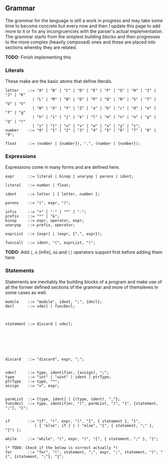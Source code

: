 ## Grammar

The grammar for the language is still a work in progress and may take
some time to become concrete but every now and then I update this page
to add more to it or fix any incongruencies with the parser's actual
implementation. The grammar starts from the simplest building blocks and
then progresses to the more complex (heavily composed) ones and these
are placed into sections whereby they are related.

**TODO:** Finish implementing this

### Literals

These make are the basic atoms that define literals.

    letter    ::= "A" | "B" | "C" | "D" | "E" | "F" | "G" | "H" | "I" | "J" | "K"
                | "L" | "M" | "N" | "O" | "P" | "Q" | "R" | "S" | "T" | "U" | "V"
                | "W" | "X" | "Y" | "Z" | "a" | "b" | "c" | "d" | "e" | "f" | "g"
                | "h" | "i" | "j" | "k" | "l" | "m" | "n" | "o" | "p" | "q" | "r"
                | "s" | "t" | "u" | "v" | "w" | "x" | "y" | "z";
    number    ::= "0" | "1" | "2" | "3" | "4" | "5" | "6" | "7" | "8" | "9";

    float     ::= (number | {number}), ".", (number | {number});

### Expressions

Expressions come in many forms and are defined here.

    expr      ::= literal | binop | unaryop | parens | ident;

    literal   ::= number | float;

    ident     ::= letter | { letter, number };

    parens    ::= "(", expr, ")";

    infix     ::= "+" | "-" | "*" | "-";
    prefix    ::= "*" | "&";
    binop     ::= expr, operator, expr;
    unaryop   ::= prefix, operator;

    exprList  ::= [expr] | (expr, {",", expr});

    funccall  ::= ident, "(", exprList, ")";

**TODO:** Add `|`, `&` (infix), `&&` and `||` operators support first
before adding them here

### Statements

Statements are inevitably the building blocks of a program and make use
of all the former defined sections of the grammar and more of themsleves
in some cases as well.

    module    ::= "module", ident, ";", {decl};
    decl      ::= vdecl | funcDecl;



    statement ::= discard | vdecl;







    discard   ::= "discard", expr, ";";


    vdecl     ::= type, identifier, [assign], ";";
    type      ::= "int" | "uint" | ident | ptrType;
    ptrType   ::= type, "*";
    assign    ::= "=", expr;


    parmList  ::= [type, ident] | {(type, ident), ","};
    funcdecl  ::= type, identifier, "(", parmList, ")", "{", {statement, ";"}, "}";


    if        ::= "if", "(", expr, ")", "{", { statement }, "}",
                 [ { "else", if } | ( "else", "{", { statement, ";" }, "}") ];

    while     ::= "while", "(", expr, ")", "{", { statement, ";" }, "}";

    (* TODO: Check if the below is correct actually *)
    for       ::= "for", "(", statement, ";", expr, ";", statement, ")", "{", {statement, ";"}, "}";
